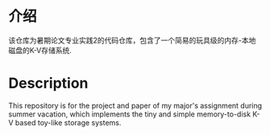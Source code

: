 # 介绍
该仓库为暑期论文专业实践2的代码仓库，包含了一个简易的玩具级的内存-本地磁盘的K-V存储系统.

# Description
This repository is for the project and paper of my major's assignment during summer vacation, which implements the tiny and simple memory-to-disk K-V based toy-like storage systems.
